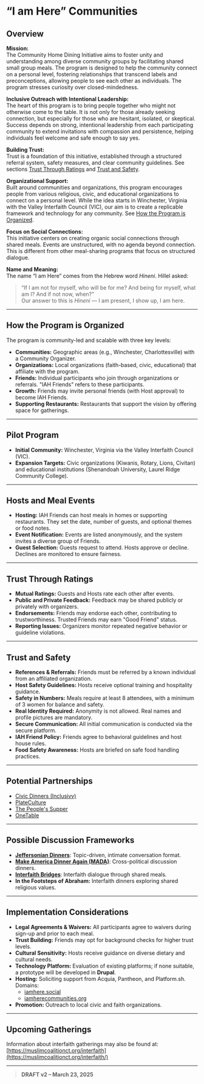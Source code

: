 # “I am Here” Communities

## Overview

**Mission:**  
The Community Home Dining Initiative aims to foster unity and understanding among diverse community groups by facilitating shared small group meals. The program is designed to help the community connect on a personal level, fostering relationships that transcend labels and preconceptions, allowing people to see each other as individuals. The program stresses curiosity over closed-mindedness.

**Inclusive Outreach with Intentional Leadership:**  
The heart of this program is to bring people together who might not otherwise come to the table. It is not only for those already seeking connection, but especially for those who are hesitant, isolated, or skeptical. Success depends on strong, intentional leadership from each participating community to extend invitations with compassion and persistence, helping individuals feel welcome and safe enough to say yes.

**Building Trust:**  
Trust is a foundation of this initiative, established through a structured referral system, safety measures, and clear community guidelines. See sections [Trust Through Ratings](#trust-through-ratings) and [Trust and Safety](#trust-and-safety).

**Organizational Support:**  
Built around communities and organizations, this program encourages people from various religious, civic, and educational organizations to connect on a personal level. While the idea starts in Winchester, Virginia with the Valley Interfaith Council (VIC), our aim is to create a replicable framework and technology for any community. See [How the Program is Organized](#how-the-program-is-organized).

**Focus on Social Connections:**  
This initiative centers on creating organic social connections through shared meals. Events are unstructured, with no agenda beyond connection. This is different from other meal-sharing programs that focus on structured dialogue.

**Name and Meaning:**  
The name “I am Here” comes from the Hebrew word *Hineni*. Hillel asked:  
> “If I am not for myself, who will be for me? And being for myself, what am I? And if not now, when?”  
Our answer to this is *Hineni* — I am present, I show up, I am here.

---

## How the Program is Organized

The program is community-led and scalable with three key levels:

- **Communities:** Geographic areas (e.g., Winchester, Charlottesville) with a Community Organizer.
- **Organizations:** Local organizations (faith-based, civic, educational) that affiliate with the program.
- **Friends:** Individual participants who join through organizations or referrals. "IAH Friends" refers to these participants.
- **Growth:** Friends may invite personal friends (with Host approval) to become IAH Friends.
- **Supporting Restaurants:** Restaurants that support the vision by offering space for gatherings.

---

## Pilot Program

- **Initial Community:** Winchester, Virginia via the Valley Interfaith Council (VIC).
- **Expansion Targets:** Civic organizations (Kiwanis, Rotary, Lions, Civitan) and educational institutions (Shenandoah University, Laurel Ridge Community College).

---

## Hosts and Meal Events

- **Hosting:** IAH Friends can host meals in homes or supporting restaurants. They set the date, number of guests, and optional themes or food notes.
- **Event Notification:** Events are listed anonymously, and the system invites a diverse group of Friends.
- **Guest Selection:** Guests request to attend. Hosts approve or decline. Declines are monitored to ensure fairness.

---

## Trust Through Ratings

- **Mutual Ratings:** Guests and Hosts rate each other after events.
- **Public and Private Feedback:** Feedback may be shared publicly or privately with organizers.
- **Endorsements:** Friends may endorse each other, contributing to trustworthiness. Trusted Friends may earn "Good Friend" status.
- **Reporting Issues:** Organizers monitor repeated negative behavior or guideline violations.

---

## Trust and Safety

- **References & Referrals:** Friends must be referred by a known individual from an affiliated organization.
- **Host Safety Guidelines:** Hosts receive optional training and hospitality guidance.
- **Safety in Numbers:** Meals require at least 8 attendees, with a minimum of 3 women for balance and safety.
- **Real Identity Required:** Anonymity is not allowed. Real names and profile pictures are mandatory.
- **Secure Communication:** All initial communication is conducted via the secure platform.
- **IAH Friend Policy:** Friends agree to behavioral guidelines and host house rules.
- **Food Safety Awareness:** Hosts are briefed on safe food handling practices.

---

## Potential Partnerships

- [Civic Dinners (Inclusivv)](https://www.inclusivv.co/civic-dinners)  
- [PlateCulture](https://www.facebook.com/PlateCulture)  
- [The People's Supper](https://thepeoplessupper.org)  
- [OneTable](https://onetable.org/press-media/onetable-announces-white-label-saas-leveraging-peer-networks-to-facilitate-gatherings-2/)

---

## Possible Discussion Frameworks

- [**Jeffersonian Dinners**](http://jeffersondinner.org): Topic-driven, intimate conversation format.
- [**Make America Dinner Again (MADA)**](https://makeamericadinneragain.com): Cross-political discussion dinners.
- [**Interfaith Bridges**](https://www.buildingbridgestogether.net/programs): Interfaith dialogue through shared meals.
- **In the Footsteps of Abraham:** Interfaith dinners exploring shared religious values.

---

## Implementation Considerations

- **Legal Agreements & Waivers:** All participants agree to waivers during sign-up and prior to each meal.
- **Trust Building:** Friends may opt for background checks for higher trust levels.
- **Cultural Sensitivity:** Hosts receive guidance on diverse dietary and cultural needs.
- **Technology Platform:** Evaluation of existing platforms; if none suitable, a prototype will be developed in **Drupal**.
- **Hosting:** Soliciting support from Acquia, Pantheon, and Platform.sh. Domains:  
  - [iamhere.social](https://iamhere.social)  
  - [iamherecommunities.org](http://iamherecommunities.org)
- **Promotion:** Outreach to local civic and faith organizations.

---

## Upcoming Gatherings

Information about interfaith gatherings may also be found at:  
[https://muslimcoalitionct.org/interfaith](https://muslimcoalitionct.org/interfaith/)

---

> **DRAFT v2 – March 23, 2025**
